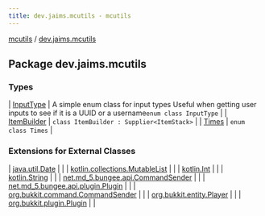 ```yaml
---
title: dev.jaims.mcutils - mcutils
---
```


[mcutils](../index.html) / [dev.jaims.mcutils](./index.html)

## Package dev.jaims.mcutils

### Types

| [InputType](-input-type/index.html) | A simple enum class for input types Useful when getting user inputs to see if it is a UUID or a username`enum class InputType` |
| [ItemBuilder](-item-builder/index.html) | `class ItemBuilder : Supplier<ItemStack>` |
| [Times](-times/index.html) | `enum class Times` |

### Extensions for External Classes

| [java.util.Date](java.util.-date/index.html) |  |
| [kotlin.collections.MutableList](kotlin.collections.-mutable-list/index.html) |  |
| [kotlin.Int](kotlin.-int/index.html) |  |
| [kotlin.String](kotlin.-string/index.html) |  |
| [net.md_5.bungee.api.CommandSender](net.md_5.bungee.api.-command-sender/index.html) |  |
| [net.md_5.bungee.api.plugin.Plugin](net.md_5.bungee.api.plugin.-plugin/index.html) |  |
| [org.bukkit.command.CommandSender](org.bukkit.command.-command-sender/index.html) |  |
| [org.bukkit.entity.Player](org.bukkit.entity.-player/index.html) |  |
| [org.bukkit.plugin.Plugin](org.bukkit.plugin.-plugin/index.html) |  |

